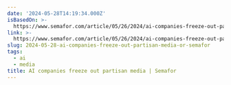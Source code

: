 ```yaml
---
date: '2024-05-28T14:19:34.000Z'
isBasedOn: >-
  https://www.semafor.com/article/05/26/2024/ai-companies-freeze-out-partisan-media?utm_source=www.thedeepview.co&utm_medium=newsletter&utm_campaign=google-ceo-has-no-solution-to-ai-overview-hallucinations
link: >-
  https://www.semafor.com/article/05/26/2024/ai-companies-freeze-out-partisan-media?utm_source=www.thedeepview.co&utm_medium=newsletter&utm_campaign=google-ceo-has-no-solution-to-ai-overview-hallucinations
slug: 2024-05-28-ai-companies-freeze-out-partisan-media-or-semafor
tags:
  - ai
  - media
title: AI companies freeze out partisan media | Semafor
---
```

 
